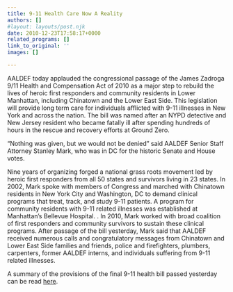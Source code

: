 ```yaml
---
title: 9-11 Health Care Now A Reality
authors: []
#layout: layouts/post.njk
date: 2010-12-23T17:58:17+0000
related_programs: []
link_to_original: ''
images: []

---
```

AALDEF today applauded the congressional passage of the James Zadroga 9/11 Health and Compensation Act of 2010 as a major step to rebuild the lives of heroic first responders and community residents in Lower Manhattan, including Chinatown and the Lower East Side. This legislation will provide long term care for individuals afflicted with 9-11 illnesses in New York and across the nation.  The bill was named after an NYPD detective and New Jersey resident who became fatally ill after spending hundreds of hours in the rescue and recovery efforts at Ground Zero.

“Nothing was given, but we would not be denied” said AALDEF Senior Staff Attorney Stanley Mark, who was in DC for the historic Senate and House votes.

Nine years of organizing forged a national grass roots movement led by heroic first responders from all 50 states and survivors living in 23 states. In 2002, Mark spoke with members of Congress and marched with Chinatown residents in New York City and Washington, DC to demand clinical programs that treat, track, and study 9-11 patients.  A  program for community residents with 9-11 related illnesses was established at Manhattan’s Bellevue Hospital.
 .
In 2010, Mark worked with broad coalition of first responders and community survivors to sustain these clinical programs. After passage of the bill yesterday, Mark said that AALDEF received numerous calls and congratulatory messages from Chinatown and Lower East Side families and friends, police and firefighters, plumbers, carpenters, former AALDEF interns, and individuals suffering from 9-11 related illnesses.

A summary of the provisions of the final 9-11 health bill passed yesterday can be read [here][1].

[1]: https://gillibrand.senate.gov/newsroom/press/release/?id=328ac2e9-c494-4d88-b411-fd4ef96c4825